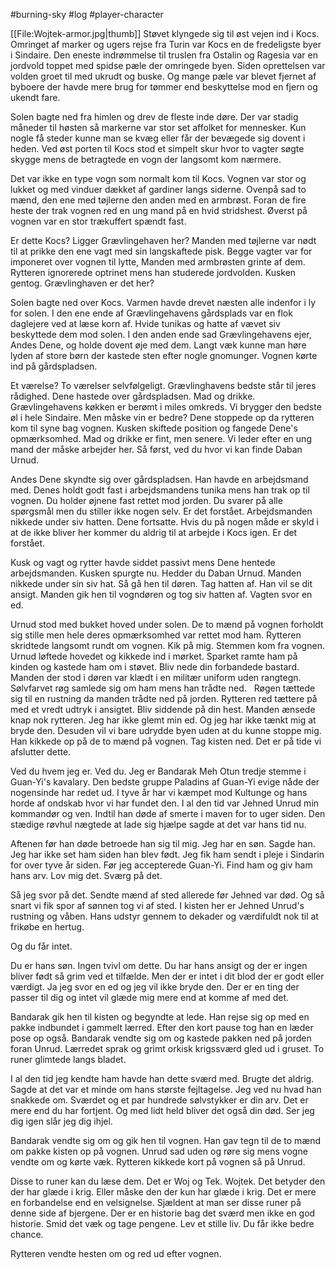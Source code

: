 #burning-sky #log #player-character

[[File:Wojtek-armor.jpg|thumb]]
Støvet klyngede sig til øst vejen ind i Kocs.
Omringet af marker og ugers rejse fra Turin var Kocs en de fredeligste byer i Sindaire.
Den eneste indrømmelse til truslen fra Ostalin og Ragesia var en jordvold toppet med spidse pæle der omringede byen.
Siden oprettelsen var volden groet til med ukrudt og buske.
Og mange pæle var blevet fjernet af byboere der havde mere brug for tømmer end beskyttelse mod en fjern og ukendt fare.
Solen bagte ned fra himlen og drev de fleste inde døre.
Der var stadig måneder til høsten så markerne var stor set affolket for mennesker. 
Kun nogle få steder kunne man se kvæg eller får der bevægede sig dovent i heden.
Ved øst porten til Kocs stod et simpelt skur hvor to vagter søgte skygge mens de betragtede en vogn der langsomt kom nærmere.
Det var ikke en type vogn som normalt kom til Kocs.
Vognen var stor og lukket og med vinduer dækket af gardiner langs siderne. 
Ovenpå sad to mænd, den ene med tøjlerne den anden med en armbrøst.
Foran de fire heste der trak vognen red en ung mand på en hvid stridshest.
Øverst på vognen var en stor trækuffert spændt fast.
Er dette Kocs? Ligger Grævlingehaven her?
Manden med tøjlerne var nødt til at prikke den ene vagt med sin langskaftede pisk. 
Begge vagter var for imponeret over vognen til lytte,
Manden med armbrøsten grinte af dem.
Rytteren ignorerede optrinet mens han studerede jordvolden.
Kusken gentog.
Grævlinghaven er det her? 
Solen bagte ned over Kocs. 
Varmen havde drevet næsten alle indenfor i ly for solen.
I den ene ende af Grævlingehavens gårdsplads var en flok daglejere ved at læse korn af.
Hvide tunikas og hatte af vævet siv beskyttede dem mod solen.
I den anden ende sad Grævlingehavens ejer, Andes Dene, og holde dovent øje med dem.
Langt væk kunne man høre lyden af store børn der kastede sten efter nogle gnomunger. 
Vognen kørte ind på gårdspladsen.
Et værelse? To værelser selvfølgeligt. Grævlinghavens bedste står til jeres rådighed. 
Dene hastede over gårdspladsen. 
Mad og drikke. Grævlingehavens køkken er berømt i miles omkreds. Vi brygger den bedste øl i hele Sindaire.
Men måske vin er bedre? 
Dene stoppede op da rytteren kom til syne bag vognen. 
Kusken skiftede position og fangede Dene's opmærksomhed.
Mad og drikke er fint, men senere. Vi leder efter en ung mand der måske arbejder her. Så først, ved du hvor vi kan finde Daban Urnud.
Andes Dene skyndte sig over gårdspladsen.
Han havde en arbejdsmand med. 
Denes holdt godt fast i arbejdsmandens tunika mens han trak op til vognen. 
Du holder øjnene fast rettet mod jorden. Du svarer på alle spørgsmål men du stiller ikke nogen selv. Er det forstået.
Arbejdsmanden nikkede under siv hatten.
Dene fortsatte.
Hvis du på nogen måde er skyld i at de ikke bliver her kommer du aldrig til at arbejde i Kocs igen. Er det forstået.
Kusk og vagt og rytter havde siddet passivt mens Dene hentede arbejdsmanden.
Kusken spurgte nu.
Hedder du Daban Urnud.
Manden nikkede under sin siv hat.
Så gå hen til døren. 
Tag hatten af. Han vil se dit ansigt.
Manden gik hen til vogndøren og tog siv hatten af.
Vagten svor en ed.
Urnud stod med bukket hoved under solen. 
De to mænd på vognen forholdt sig stille men hele deres opmærksomhed var rettet mod ham.
Rytteren skridtede langsomt rundt om vognen. 
Kik på mig.
Stemmen kom fra vognen. 
Urnud løftede hovedet og kikkede ind i mørket.
Sparket ramte ham på kinden og kastede ham om i støvet.
Bliv nede din forbandede bastard.
Manden der stod i døren var klædt i en militær uniform uden rangtegn.
Sølvfarvet røg samlede sig om ham mens han trådte ned. 
 
Røgen tættede sig til en rustning da manden trådte ned på jorden.
Rytteren red tættere på med et vredt udtryk i ansigtet.
Bliv siddende på din hest.
Manden ænsede knap nok rytteren. 
Jeg har ikke glemt min ed. Og jeg har ikke tænkt mig at bryde den.
Desuden vil vi bare udrydde byen uden at du kunne stoppe mig.
Han kikkede op på de to mænd på vognen.
Tag kisten ned. Det er på tide vi afslutter dette.
Ved du hvem jeg er. Ved du. 
Jeg er Bandarak Meh Otun tredje stemme i Guan-Yi's kavalary. 
Den bedste gruppe Paladins af Guan-Yi evige nåde der nogensinde har redet ud.
I tyve år har vi kæmpet mod Kultunge og hans horde af ondskab hvor vi har fundet den.
I al den tid var Jehned Unrud min kommandør og ven.
Indtil han døde af smerte i maven for to uger siden.
Den stædige røvhul nægtede at lade sig hjælpe sagde at det var hans tid nu.
Aftenen før han døde betroede han sig til mig.
Jeg har en søn. 
Sagde han.
Jeg har ikke set ham siden han blev født.
Jeg fik ham sendt i pleje i Sindarin for over tyve år siden.
Før jeg accepterede Guan-Yi.
Find ham og giv ham hans arv. 
Lov mig det. 
Sværg på det.
Så jeg svor på det.
Sendte mænd af sted allerede før Jehned var død.
Og så snart vi fik spor af sønnen tog vi af sted.
I kisten her er Jehned Unrud's rustning og våben. 
Hans udstyr gennem to dekader og værdifuldt nok til at frikøbe en hertug.
Og du får intet.
Du er hans søn.
Ingen tvivl om dette.
Du har hans ansigt og der er ingen bliver født så grim ved et tilfælde.
Men der er intet i dit blod der er godt eller værdigt.
Ja jeg svor en ed og jeg vil ikke bryde den.
Der er en ting der passer til dig og intet vil glæde mig mere end at komme af med det.
Bandarak gik hen til kisten og begyndte at lede.
Han rejse sig op med en pakke indbundet i gammelt lærred.
Efter den kort pause tog han en læder pose op også.
Bandarak vendte sig om og kastede pakken ned på jorden foran Unrud.
Lærredet sprak og grimt orkisk krigssværd gled ud i gruset.
To runer glimtede langs bladet.
I al den tid jeg kendte ham havde han dette sværd med.
Brugte det aldrig.
Sagde at det var et minde om hans største fejltagelse.
Jeg ved nu hvad han snakkede om.
Sværdet og et par hundrede sølvstykker er din arv.
Det er mere end du har fortjent.
Og med lidt held bliver det også din død.
Ser jeg dig igen slår jeg dig ihjel.
Bandarak vendte sig om og gik hen til vognen.
Han gav tegn til de to mænd om pakke kisten op på vognen.
Unrud sad uden og røre sig mens vogne vendte om og kørte væk.
Rytteren kikkede kort på vognen så på Unrud.
Disse to runer kan du læse dem.
Det er Woj og Tek. 
Wojtek.
Det betyder den der har glæde i krig.
Eller måske den der kun har glæde i krig.
Det er mere en forbandelse end en velsignelse.
Sjældent at man ser disse runer på denne side af bjergene.
Der er en historie bag det sværd men ikke en god historie.
Smid det væk og tage pengene.
Lev et stille liv.
Du får ikke bedre chance.
Rytteren vendte hesten om og red ud efter vognen.
